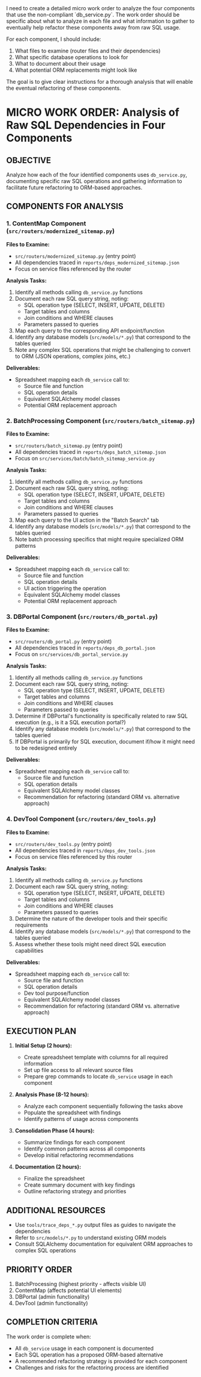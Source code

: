 <think>
I need to create a detailed micro work order to analyze the four components that use the non-compliant `db_service.py`. The work order should be specific about what to analyze in each file and what information to gather to eventually help refactor these components away from raw SQL usage.

For each component, I should include:

1. What files to examine (router files and their dependencies)
2. What specific database operations to look for
3. What to document about their usage
4. What potential ORM replacements might look like

The goal is to give clear instructions for a thorough analysis that will enable the eventual refactoring of these components.
</think>

# MICRO WORK ORDER: Analysis of Raw SQL Dependencies in Four Components

## OBJECTIVE

Analyze how each of the four identified components uses `db_service.py`, documenting specific raw SQL operations and gathering information to facilitate future refactoring to ORM-based approaches.

## COMPONENTS FOR ANALYSIS

### 1. ContentMap Component (`src/routers/modernized_sitemap.py`)

**Files to Examine:**

- `src/routers/modernized_sitemap.py` (entry point)
- All dependencies traced in `reports/deps_modernized_sitemap.json`
- Focus on service files referenced by the router

**Analysis Tasks:**

1. Identify all methods calling `db_service.py` functions
2. Document each raw SQL query string, noting:
   - SQL operation type (SELECT, INSERT, UPDATE, DELETE)
   - Target tables and columns
   - Join conditions and WHERE clauses
   - Parameters passed to queries
3. Map each query to the corresponding API endpoint/function
4. Identify any database models (`src/models/*.py`) that correspond to the tables queried
5. Note any complex SQL operations that might be challenging to convert to ORM (JSON operations, complex joins, etc.)

**Deliverables:**

- Spreadsheet mapping each `db_service` call to:
  - Source file and function
  - SQL operation details
  - Equivalent SQLAlchemy model classes
  - Potential ORM replacement approach

### 2. BatchProcessing Component (`src/routers/batch_sitemap.py`)

**Files to Examine:**

- `src/routers/batch_sitemap.py` (entry point)
- All dependencies traced in `reports/deps_batch_sitemap.json`
- Focus on `src/services/batch/batch_sitemap_service.py`

**Analysis Tasks:**

1. Identify all methods calling `db_service.py` functions
2. Document each raw SQL query string, noting:
   - SQL operation type (SELECT, INSERT, UPDATE, DELETE)
   - Target tables and columns
   - Join conditions and WHERE clauses
   - Parameters passed to queries
3. Map each query to the UI action in the "Batch Search" tab
4. Identify any database models (`src/models/*.py`) that correspond to the tables queried
5. Note batch processing specifics that might require specialized ORM patterns

**Deliverables:**

- Spreadsheet mapping each `db_service` call to:
  - Source file and function
  - SQL operation details
  - UI action triggering the operation
  - Equivalent SQLAlchemy model classes
  - Potential ORM replacement approach

### 3. DBPortal Component (`src/routers/db_portal.py`)

**Files to Examine:**

- `src/routers/db_portal.py` (entry point)
- All dependencies traced in `reports/deps_db_portal.json`
- Focus on `src/services/db_portal_service.py`

**Analysis Tasks:**

1. Identify all methods calling `db_service.py` functions
2. Document each raw SQL query string, noting:
   - SQL operation type (SELECT, INSERT, UPDATE, DELETE)
   - Target tables and columns
   - Join conditions and WHERE clauses
   - Parameters passed to queries
3. Determine if DBPortal's functionality is specifically related to raw SQL execution (e.g., is it a SQL execution portal?)
4. Identify any database models (`src/models/*.py`) that correspond to the tables queried
5. If DBPortal is primarily for SQL execution, document if/how it might need to be redesigned entirely

**Deliverables:**

- Spreadsheet mapping each `db_service` call to:
  - Source file and function
  - SQL operation details
  - Equivalent SQLAlchemy model classes
  - Recommendation for refactoring (standard ORM vs. alternative approach)

### 4. DevTool Component (`src/routers/dev_tools.py`)

**Files to Examine:**

- `src/routers/dev_tools.py` (entry point)
- All dependencies traced in `reports/deps_dev_tools.json`
- Focus on service files referenced by this router

**Analysis Tasks:**

1. Identify all methods calling `db_service.py` functions
2. Document each raw SQL query string, noting:
   - SQL operation type (SELECT, INSERT, UPDATE, DELETE)
   - Target tables and columns
   - Join conditions and WHERE clauses
   - Parameters passed to queries
3. Determine the nature of the developer tools and their specific requirements
4. Identify any database models (`src/models/*.py`) that correspond to the tables queried
5. Assess whether these tools might need direct SQL execution capabilities

**Deliverables:**

- Spreadsheet mapping each `db_service` call to:
  - Source file and function
  - SQL operation details
  - Dev tool purpose/function
  - Equivalent SQLAlchemy model classes
  - Recommendation for refactoring (standard ORM vs. alternative approach)

## EXECUTION PLAN

1. **Initial Setup (2 hours):**

   - Create spreadsheet template with columns for all required information
   - Set up file access to all relevant source files
   - Prepare grep commands to locate `db_service` usage in each component

2. **Analysis Phase (8-12 hours):**

   - Analyze each component sequentially following the tasks above
   - Populate the spreadsheet with findings
   - Identify patterns of usage across components

3. **Consolidation Phase (4 hours):**

   - Summarize findings for each component
   - Identify common patterns across all components
   - Develop initial refactoring recommendations

4. **Documentation (2 hours):**
   - Finalize the spreadsheet
   - Create summary document with key findings
   - Outline refactoring strategy and priorities

## ADDITIONAL RESOURCES

- Use `tools/trace_deps_*.py` output files as guides to navigate the dependencies
- Refer to `src/models/*.py` to understand existing ORM models
- Consult SQLAlchemy documentation for equivalent ORM approaches to complex SQL operations

## PRIORITY ORDER

1. BatchProcessing (highest priority - affects visible UI)
2. ContentMap (affects potential UI elements)
3. DBPortal (admin functionality)
4. DevTool (admin functionality)

## COMPLETION CRITERIA

The work order is complete when:

- All `db_service` usage in each component is documented
- Each SQL operation has a proposed ORM-based alternative
- A recommended refactoring strategy is provided for each component
- Challenges and risks for the refactoring process are identified
